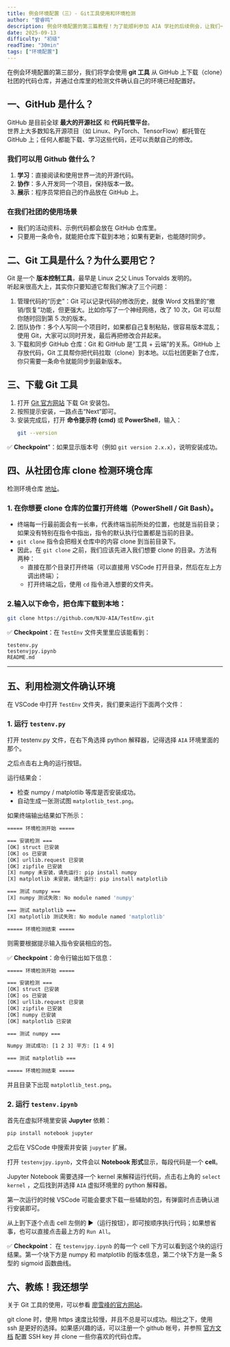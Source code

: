 ```yaml
---
title: 例会环境配置（三）- Git工具使用和环境检测
author: "曾睿鸣"
description: 例会环境配置的第三篇教程！为了能顺利参加 AIA 学社的后续例会，让我们一起在电脑上搭建好基本的编程环境吧~
date: 2025-09-13
difficulty: "初级"
readTime: "30min"
tags: ["环境配置"]
---
```


在例会环境配置的第三部分，我们将学会使用 **git 工具** 从 GitHub 上下载（clone）社团的代码仓库，并通过仓库里的检测文件确认自己的环境已经配置好。

## 一、GitHub 是什么？

GitHub 是目前全球 **最大的开源社区** 和 **代码托管平台**。  
世界上大多数知名开源项目（如 Linux、PyTorch、TensorFlow）都托管在 GitHub 上；任何人都能下载、学习这些代码，还可以贡献自己的修改。  

### 我们可以用 Github 做什么？

1. **学习**：直接阅读和使用世界一流的开源代码。  
2. **协作**：多人开发同一个项目，保持版本一致。  
3. **展示**：程序员常把自己的作品放在 GitHub 上。  

### 在我们社团的使用场景

- 我们的活动资料、示例代码都会放在 GitHub 仓库里。  
- 只要用一条命令，就能把仓库下载到本地；如果有更新，也能随时同步。  

## 二、Git 工具是什么？为什么要用它？

Git 是一个 **版本控制工具**，最早是 Linux 之父 Linus Torvalds 发明的。  
听起来很高大上，其实你只要知道它帮我们解决了三个问题：

1. 管理代码的“历史”：Git 可以记录代码的修改历史，就像 Word 文档里的“撤销/恢复”功能，但更强大。比如你写了一个神经网络，改了 10 次，Git 可以帮你随时回到第 5 次的版本。  
2. 团队协作：多个人写同一个项目时，如果都自己复制粘贴，很容易版本混乱；使用 Git，大家可以同时开发，最后再把修改合并起来。  
3. 下载和同步 GitHub 仓库：Git 和 GitHub 是“工具 + 云端”的关系。GitHub 上存放代码，Git 工具帮你把代码拉取（clone）到本地。以后社团更新了仓库，你只需要一条命令就能同步到最新版本。  

## 三、下载 Git 工具

1. 打开 [Git 官方网站](https://git-scm.com/download/) 下载 Git 安装包。  
2. 按照提示安装，一路点击“Next”即可。  
3. 安装完成后，打开 **命令提示符 (cmd)** 或 **PowerShell**，输入：
   ```bash
   git --version
   ```

✅ **Checkpoint**"：如果显示版本号（例如 `git version 2.x.x`），说明安装成功。

## 四、从社团仓库 clone 检测环境仓库

检测环境仓库 [地址](https://github.com/NJU-AIA/TestEnv)。

### 1. 在你想要 clone 仓库的位置打开终端（PowerShell / Git Bash）。

- 终端每一行最前面会有一长串，代表终端当前所处的位置，也就是当前目录；如果没有特别在指令中指出，指令的默认执行位置都是当前的目录。
- `git clone` 指令会把相关仓库中的内容 clone 到当前目录下。
- 因此，在 `git clone` 之前，我们应该先进入我们想要 clone 的目录。方法有两种：
  - 直接在那个目录打开终端（可以直接用 VSCode 打开目录，然后在左上方调出终端）；
  - 打开终端之后，使用 `cd` 指令进入想要的文件夹。
  
### 2.输入以下命令，把仓库下载到本地：

   ```bash
   git clone https://github.com/NJU-AIA/TestEnv.git
   ```

✅ **Checkpoint**：在 `TestEnv` 文件夹里里应该能看到：

```
testenv.py
testenvjpy.ipynb
README.md
```

---

## 五、利用检测文件确认环境

在 VSCode 中打开 `TestEnv` 文件夹，我们要来运行下面两个文件：

### 1. 运行 `testenv.py`

打开 testenv.py 文件，在右下角选择 python 解释器，记得选择 `AIA` 环境里面的那个。

之后点击右上角的运行按钮。

运行结果会：

* 检查 numpy / matplotlib 等库是否安装成功。
* 自动生成一张测试图 `matplotlib_test.png`。

如果终端输出结果如下所示：

```bash
===== 环境检测开始 =====

=== 安装检测 ===
[OK] struct 已安装
[OK] os 已安装
[OK] urllib.request 已安装
[OK] zipfile 已安装
[X] numpy 未安装，请先运行: pip install numpy
[X] matplotlib 未安装，请先运行: pip install matplotlib

=== 测试 numpy ===
[X] numpy 测试失败: No module named 'numpy'

=== 测试 matplotlib ===
[X] matplotlib 测试失败: No module named 'matplotlib'

===== 环境检测结束 =====
```

则需要根据提示输入指令安装相应的包。

✅ **Checkpoint**：命令行输出如下信息：

```bash
===== 环境检测开始 =====

=== 安装检测 ===
[OK] struct 已安装
[OK] os 已安装
[OK] urllib.request 已安装
[OK] zipfile 已安装
[OK] numpy 已安装
[OK] matplotlib 已安装

=== 测试 numpy ===

Numpy 测试成功: [1 2 3] 平方: [1 4 9]

=== 测试 matplotlib ===

===== 环境检测结束 =====
```

并且目录下出现 `matplotlib_test.png`。


### 2. 运行 `testenv.ipynb`

首先在虚拟环境里安装 **Jupyter** 依赖：  

   ```bash
   pip install notebook jupyter
   ```


之后在 VSCode 中搜索并安装 `jupyter` 扩展。

打开 `testenvjpy.ipynb`，文件会以 **Notebook 形式**显示，每段代码是一个 **cell**。  

Jupyter Notebook 需要选择一个 kernel 来解释运行代码，点击右上角的 `select kernel` ，之后找到并选择 `AIA` 虚拟环境里的 python 解释器。

第一次运行的时候 VSCode 可能会要求下载一些辅助的包，有弹窗时点击确认进行安装即可。

从上到下逐个点击 cell 左侧的 ▶（运行按钮），即可按顺序执行代码；如果想省事，也可以直接点击最上方的 `Run All`。  

✅ **Checkpoint**： 在 `testenvjpy.ipynb` 的每一个 cell 下方可以看到这个块的运行结果。第一个块下方是 numpy 和 matplotlib 的版本信息，第二个块下方是一条 S 型的 sigmoid 函数曲线。

## 六、教练！我还想学

关于 Git 工具的使用，可以参看 [廖雪峰的官方网站](https://liaoxuefeng.com/books/git/introduction/index.html)。

git clone 时，使用 https 速度比较慢，并且不总是可以成功。相比之下，使用 ssh 是更好的选择。如果感兴趣的话，可以注册一个 github 帐号，并参照 [官方文档](https://docs.github.com/en/authentication/connecting-to-github-with-ssh) 配置 SSH key 并 clone 一些你喜欢的代码仓库。